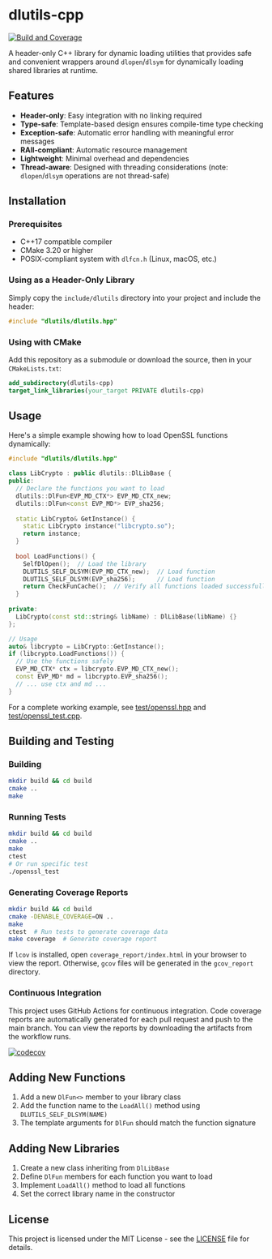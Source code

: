 # dlutils-cpp

[![Build and Coverage](https://github.com/Jamie-Cui/dlutils-cpp/actions/workflows/coverage.yml/badge.svg)](https://github.com/Jamie-Cui/dlutils-cpp/actions/workflows/coverage.yml)

A header-only C++ library for dynamic loading utilities that provides safe and convenient wrappers around `dlopen`/`dlsym` for dynamically loading shared libraries at runtime.

## Features

- **Header-only**: Easy integration with no linking required
- **Type-safe**: Template-based design ensures compile-time type checking
- **Exception-safe**: Automatic error handling with meaningful error messages
- **RAII-compliant**: Automatic resource management
- **Lightweight**: Minimal overhead and dependencies
- **Thread-aware**: Designed with threading considerations (note: `dlopen`/`dlsym` operations are not thread-safe)

## Installation

### Prerequisites

- C++17 compatible compiler
- CMake 3.20 or higher
- POSIX-compliant system with `dlfcn.h` (Linux, macOS, etc.)

### Using as a Header-Only Library

Simply copy the `include/dlutils` directory into your project and include the header:

```cpp
#include "dlutils/dlutils.hpp"
```

### Using with CMake

Add this repository as a submodule or download the source, then in your `CMakeLists.txt`:

```cmake
add_subdirectory(dlutils-cpp)
target_link_libraries(your_target PRIVATE dlutils-cpp)
```

## Usage

Here's a simple example showing how to load OpenSSL functions dynamically:

```cpp
#include "dlutils/dlutils.hpp"

class LibCrypto : public dlutils::DlLibBase {
public:
  // Declare the functions you want to load
  dlutils::DlFun<EVP_MD_CTX*> EVP_MD_CTX_new;
  dlutils::DlFun<const EVP_MD*> EVP_sha256;
  
  static LibCrypto& GetInstance() {
    static LibCrypto instance("libcrypto.so");
    return instance;
  }
  
  bool LoadFunctions() {
    SelfDlOpen();  // Load the library
    DLUTILS_SELF_DLSYM(EVP_MD_CTX_new);  // Load function
    DLUTILS_SELF_DLSYM(EVP_sha256);      // Load function
    return CheckFunCache();  // Verify all functions loaded successfully
  }
  
private:
  LibCrypto(const std::string& libName) : DlLibBase(libName) {}
};

// Usage
auto& libcrypto = LibCrypto::GetInstance();
if (libcrypto.LoadFunctions()) {
  // Use the functions safely
  EVP_MD_CTX* ctx = libcrypto.EVP_MD_CTX_new();
  const EVP_MD* md = libcrypto.EVP_sha256();
  // ... use ctx and md ...
}
```

For a complete working example, see [test/openssl.hpp](test/openssl.hpp) and [test/openssl_test.cpp](test/openssl_test.cpp).

## Building and Testing

### Building

```bash
mkdir build && cd build
cmake ..
make
```

### Running Tests

```bash
mkdir build && cd build
cmake ..
make
ctest
# Or run specific test
./openssl_test
```

### Generating Coverage Reports

```bash
mkdir build && cd build
cmake -DENABLE_COVERAGE=ON ..
make
ctest  # Run tests to generate coverage data
make coverage  # Generate coverage report
```

If `lcov` is installed, open `coverage_report/index.html` in your browser to view the report.
Otherwise, `gcov` files will be generated in the `gcov_report` directory.

### Continuous Integration

This project uses GitHub Actions for continuous integration. Code coverage reports are automatically generated for each pull request and push to the main branch. You can view the reports by downloading the artifacts from the workflow runs.

[![codecov](https://codecov.io/gh/Jamie-Cui/dlutils-cpp/branch/main/graph/badge.svg)](https://codecov.io/gh/Jamie-Cui/dlutils-cpp)

## Adding New Functions

1. Add a new `DlFun<>` member to your library class
2. Add the function name to the `LoadAll()` method using `DLUTILS_SELF_DLSYM(NAME)`
3. The template arguments for `DlFun` should match the function signature

## Adding New Libraries

1. Create a new class inheriting from `DlLibBase`
2. Define `DlFun` members for each function you want to load
3. Implement `LoadAll()` method to load all functions
4. Set the correct library name in the constructor

## License

This project is licensed under the MIT License - see the [LICENSE](LICENSE) file for details.